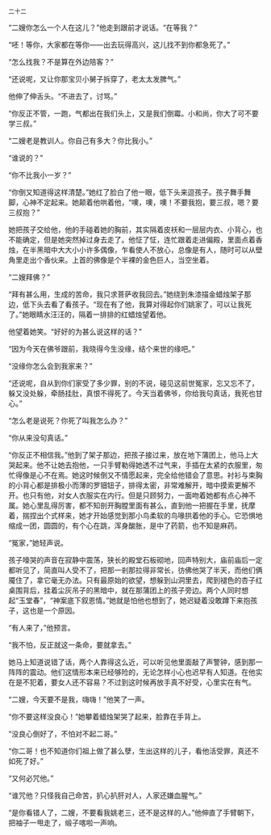     二十二 

   “二嫂你怎么一个人在这儿？”他走到跟前才说话。“在等我？”

   “呸！等你，大家都在等你——出去玩得高兴，这儿找不到你都急死了。”

   “怎么找我？不是算在外边陪客？”

   “还说呢，又让你那宝贝小舅子拆穿了，老太太发脾气。”

   他伸了伸舌头。“不进去了，讨骂。”

   “你反正不管，一跑，气都出在我们头上，又是我们倒霉。小和尚，你大了可不要学三叔。”

   “二嫂老是教训人。你自己有多大？你比我小。”

   “谁说的？”

   “你不比我小一岁？”

   “你倒又知道得这样清楚。”她红了脸白了他一眼，低下头来逗孩子。孩子舞手舞脚，心神不定起来。她颠着他哄着他，“噢，噢，噢！不要我抱，要三叔，嗯？要三叔抱？”

   她把孩子交给他，他的手碰着她的胸前，其实隔着皮袄和一层层内衣、小背心，也不能确定，但是她突然掉过身去走了。他怔了怔，连忙跟着走进偏殿，里面点着香烛，在半黑暗中大大小小许多偶像，乍看使人不放心，总像是有人，随时可以从壁角里走出个香伙来。上首的佛像是个半裸的金色巨人，当空坐着。

   “二嫂拜佛？”

   “拜有甚么用，生成的苦命，我只求菩萨收我回去。”她绕到朱漆描金蜡烛架子那边，低下头去看了看孩子。“现在有了他，我算对得起你们姚家了，可以让我死了。”她眼睛水汪汪的，隔着一排排的红蜡烛望着他。

   他望着她笑。“好好的为甚么说这样的话？”

   “因为今天在佛爷跟前，我晓得今生没缘，结个来世的缘吧。”

   “没缘你怎么会到我家来？”

   “还说呢，自从到你们家受了多少罪，别的不说，碰见这前世冤家，忘又忘不了，躲又没处躲，牵肠挂肚，真恨不得死了。今天当着佛爷，你给我句真话，我死也甘心。”

   “怎么老是说死？你死了叫我怎么办？”

   “你从来没句真话。”

   “你反正不相信我。”他到了架子那边，把孩子接过来，放在地下蒲团上，他马上大哭起来。他不让她去抱他，一只手臂勒得她透不过气来，手插在太紧的衣服里，匆忙得像是心不在焉。她这时候倒又不情愿起来，完全给他错会了意思。衬衫与束胸的小背心都是排极小而薄的罗钿钮子，排得太密，非常难解开，暗中摸索更解不开。也只有他，对女人衣服实在内行。但是只顾努力，一面吻着她都有点心神不属。她心里乱得厉害，都不知剖开胸膛里面有甚么，直到他一把握在手里，抚摩着，揣捏出个式样来，她才开始感觉到那小鸟柔软的鸟喙拱着他的手心。它恐惧地缩成一团，圆圆的，有个心在跳，浑身酸胀，是中了药箭，也不知是麻药。

   “冤家，”她轻声说。

   孩子嚎哭的声音在寂静中震荡，狭长的殿堂石板砌地，回声特别大，庙前庙后一定都听见了，简直叫人受不了，把那一剎那拉得非常长，彷佛他哭了半天，而他们俩魇住了，拿它毫无办法。只有最原始的欲望，想躲到山洞里去，爬到褪色的杏子红桌围背后，挂着尘灰吊子的黑暗中，就在那蒲团上的孩子旁边。两个人同时想起“玉堂春”，“神案底下叙恩情。”她就是怕他也想到了，她迟疑着没敢蹲下来抱孩子，这也是一个原因。

   “有人来了，”他预言。

   “我不怕，反正就这一条命，要就拿去。”

   她马上知道说错了话，两个人靠得这么近，可以听见他里面敲了声警钟，感到那一阵阵的震动。他们这情形本来已经够险的，无论怎样小心也迟早有人知道。在他实在是不犯着，要女人还不容易？不过到这时候再放手真不好受，心里实在有气。

   “二嫂，今天要不是我，嗨嗨！”他笑了一声。

   “你不要这样没良心！”她攀着蜡烛架哭了起来，脸靠在手背上。

   “没良心倒好了，不怕对不起二哥。”

   “你二哥！也不知道你们祖上做了甚么孽，生出这样的儿子，看他活受罪，真还不如死了好。”

   “又何必咒他。”

   “谁咒他？只怪我自己命苦，扒心扒肝对人，人家还嫌血腥气。”

   “是你看错人了，二嫂，不要看我姚老三，还不是这样的人。”他伸直了手臂朝下，把袖子一甩走了，缎子喀啦一声响。

